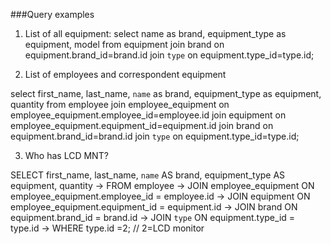 ###Query examples

1. List of all equipment:
select name as brand, equipment_type as equipment, model from equipment join brand on equipment.brand_id=brand.id join `type` on equipment.type_id=type.id;

2. List of employees and correspondent equipment

select first_name, last_name, `name` as brand, equipment_type as equipment, quantity from employee 
join employee_equipment on employee_equipment.employee_id=employee.id 
join equipment on employee_equipment.equipment_id=equipment.id
join brand on equipment.brand_id=brand.id 
join `type` on equipment.type_id=type.id;


3. Who has LCD MNT?

SELECT first_name, last_name,  `name` AS brand, equipment_type AS equipment, quantity
    -> FROM employee
    -> JOIN employee_equipment ON employee_equipment.employee_id = employee.id
    -> JOIN equipment ON employee_equipment.equipment_id = equipment.id
    -> JOIN brand ON equipment.brand_id = brand.id
    -> JOIN  `type` ON equipment.type_id = type.id
    -> WHERE type.id =2; // 2=LCD monitor
